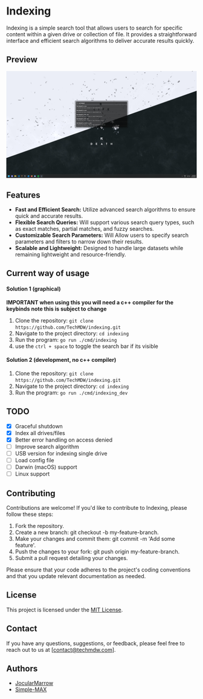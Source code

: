 # Indexing

Indexing is a simple search tool that allows users to search for specific content within a given drive or collection of file. It provides a straightforward interface and efficient search algorithms to deliver accurate results quickly.

## Preview

![preview](screenshots/preview.png)

## Features

- **Fast and Efficient Search:** Utilize advanced search algorithms to ensure quick and accurate results.
- **Flexible Search Queries:** Will support various search query types, such as exact matches, partial matches, and fuzzy searches.
- **Customizable Search Parameters:** Will Allow users to specify search parameters and filters to narrow down their results.
- **Scalable and Lightweight:** Designed to handle large datasets while remaining lightweight and resource-friendly.

## Current way of usage

#### Solution 1 (graphical)

**IMPORTANT when using this you will need a c++ compiler for the keybinds
note this is subject to change**

1. Clone the repository: `git clone https://github.com/TechMDW/indexing.git`
2. Navigate to the project directory: `cd indexing`
3. Run the program: `go run ./cmd/indexing`
4. use the `ctrl + space` to toggle the search bar if its visible

#### Solution 2 (development, no c++ compiler)

1. Clone the repository: `git clone https://github.com/TechMDW/indexing.git`
2. Navigate to the project directory: `cd indexing`
3. Run the program: `go run ./cmd/indexing_dev`

## TODO

- [x] Graceful shutdown
- [x] Index all drives/files
- [x] Better error handling on access denied
- [ ] Improve search algorithm
- [ ] USB version for indexing single drive
- [ ] Load config file
- [ ] Darwin (macOS) support
- [ ] Linux support

## Contributing

Contributions are welcome! If you'd like to contribute to Indexing, please follow these steps:

1. Fork the repository.
2. Create a new branch: git checkout -b my-feature-branch.
3. Make your changes and commit them: git commit -m 'Add some feature'.
4. Push the changes to your fork: git push origin my-feature-branch.
5. Submit a pull request detailing your changes.

Please ensure that your code adheres to the project's coding conventions and that you update relevant documentation as needed.

## License

This project is licensed under the [MIT License](LICENSE).

## Contact

If you have any questions, suggestions, or feedback, please feel free to reach out to us at [contact@techmdw.com].

## Authors

- [JocularMarrow](https://github.com/JocularMarrow)
- [Simple-MAX](https://github.com/Simple-MAX)

